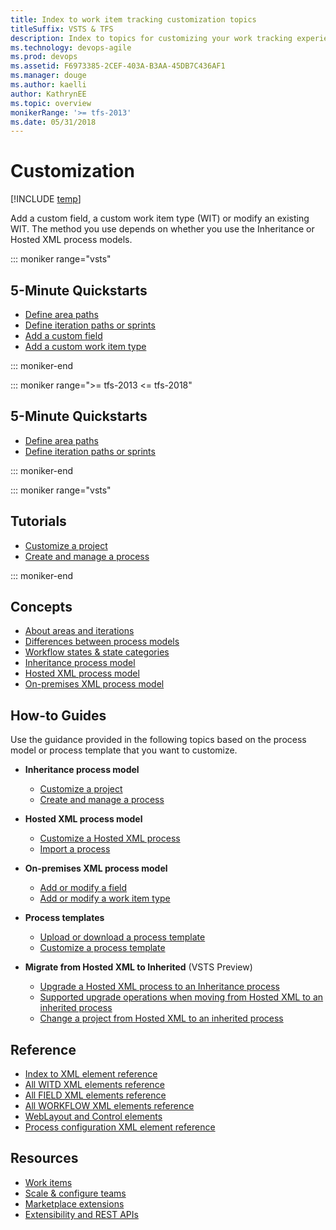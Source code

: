 ```yaml
---
title: Index to work item tracking customization topics
titleSuffix: VSTS & TFS   
description: Index to topics for customizing your work tracking experience in Visual Studio Team Services & Team Foundation Server 
ms.technology: devops-agile
ms.prod: devops
ms.assetid: F6973385-2CEF-403A-B3AA-45DB7C436AF1
ms.manager: douge
ms.author: kaelliauthor: KathrynEE
ms.topic: overview
monikerRange: '>= tfs-2013'
ms.date: 05/31/2018
---
```


# Customization  

[!INCLUDE [temp](../_shared/version-vsts-tfs-all-versions.md)]

Add a custom field, a custom work item type (WIT) or modify an existing WIT. The method you use depends on whether you use the Inheritance or Hosted XML process models.  

::: moniker range="vsts"
## 5-Minute Quickstarts  

- [Define area paths](../../organizations/settings/set-area-paths.md?toc=/vsts/work/customize/toc.json&bc=/vsts/work/customize/breadcrumb/toc.json)
- [Define iteration paths or sprints](../../organizations/settings/set-iteration-paths-sprints.md?toc=/vsts/work/customize/toc.json&bc=/vsts/work/customize/breadcrumb/toc.json) 
- [Add a custom field](../../organizations/settings/work/add-custom-field.md?toc=/vsts/work/customize/toc.json&bc=/vsts/work/customize/breadcrumb/toc.json)   
- [Add a custom work item type](../../organizations/settings/work/add-custom-wit.md?toc=/vsts/work/customize/toc.json&bc=/vsts/work/customize/breadcrumb/toc.json)   

::: moniker-end

::: moniker range=">= tfs-2013 <= tfs-2018"
## 5-Minute Quickstarts  

- [Define area paths](../../organizations/settings/set-area-paths.md?toc=/vsts/work/customize/toc.json&bc=/vsts/work/customize/breadcrumb/toc.json)
- [Define iteration paths or sprints](../../organizations/settings/set-iteration-paths-sprints.md?toc=/vsts/work/customize/toc.json&bc=/vsts/work/customize/breadcrumb/toc.json) 

::: moniker-end

::: moniker range="vsts"
## Tutorials 
- [Customize a project](../../organizations/settings/work/customize-process.md?toc=/vsts/work/customize/toc.json&bc=/vsts/work/customize/breadcrumb/toc.json)   
- [Create and manage a process](../../organizations/settings/work/manage-process.md?toc=/vsts/work/customize/toc.json&bc=/vsts/work/customize/breadcrumb/toc.json) 

::: moniker-end

## Concepts

- [About areas and iterations](../../organizations/settings/about-areas-iterations.md?toc=/vsts/work/customize/toc.json&bc=/vsts/work/customize/breadcrumb/toc.json)  
- [Differences between process models](import-process/differences.md) 
- [Workflow states & state categories](workflow-and-state-categories.md)
- [Inheritance process model](../../organizations/settings/work/inheritance-process-model.md?toc=/vsts/work/customize/toc.json&bc=/vsts/work/customize/breadcrumb/toc.json)   
- [Hosted XML process model](hosted-xml-process-model.md)  
- [On-premises XML process model](on-premises-xml-process-model.md)  


## How-to Guides

Use the guidance provided in the following topics based on the process model or process template that you want to customize.  

- **Inheritance process model**
	- [Customize a project](../../organizations/settings/work/customize-process.md?toc=/vsts/work/customize/toc.json&bc=/vsts/work/customize/breadcrumb/toc.json)     
	- [Create and manage a process](../../organizations/settings/work/manage-process.md?toc=/vsts/work/customize/toc.json&bc=/vsts/work/customize/breadcrumb/toc.json)    

- **Hosted XML process model**
	- [Customize a Hosted XML process](import-process/customize-process.md)  
    - [Import a process](import-process/import-process.md)

- **On-premises XML process model**
    - [Add or modify a field](add-modify-field.md)
    - [Add or modify a work item type](add-modify-wit.md)

- **Process templates**
    - [Upload or download a process template](../work-items/guidance/manage-process-templates.md?toc=/vsts/work/customize/toc.json&bc=/vsts/work/customize/breadcrumb/toc.json)
    - [Customize a process template](reference/process-templates/customize-process.md)  

- **Migrate from Hosted XML to Inherited** (VSTS Preview)
    - [Upgrade a Hosted XML process to an Inheritance process](hosted-xml-to-inherited/upgrade-hosted-to-inherited.md)  
	- [Supported upgrade operations when moving from Hosted XML to an inherited process](hosted-xml-to-inherited/upgrade-support-hosted-to-inherited.md)  
	- [Change a project from Hosted XML to an inherited process](hosted-xml-to-inherited/change-process-from-hosted-to-inherited.md)
    

 

## Reference  
  
- [Index to XML element reference](reference/xml-element-reference.md) 
- [All WITD XML elements reference](reference/all-witd-xml-elements-reference.md)
- [All FIELD XML elements reference](reference/all-field-xml-elements-reference.md)  
- [All WORKFLOW XML elements reference](reference/all-workflow-xml-elements-reference.md) 
- [WebLayout and Control elements](reference/weblayout-xml-elements.md)
- [Process configuration XML element reference](reference/process-configuration-xml-element.md)

 
## Resources 

- [Work items](../work-items/index.md)
- [Scale & configure teams](../../organizations/settings/index.md)
- [Marketplace extensions](../../marketplace/install-vsts-extension.md)
- [Extensibility and REST APIs](../../extend/overview.md) 